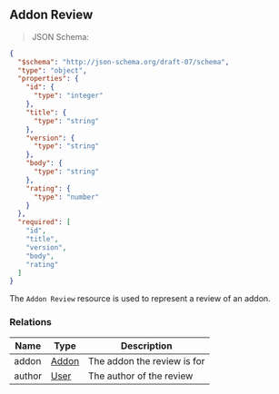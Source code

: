 ## Addon Review

> JSON Schema:

```json
{
  "$schema": "http://json-schema.org/draft-07/schema",
  "type": "object",
  "properties": {
    "id": {
      "type": "integer"
    },
    "title": {
      "type": "string"
    },
    "version": {
      "type": "string"
    },
    "body": {
      "type": "string"
    },
    "rating": {
      "type": "number"
    }
  },
  "required": [
    "id",
    "title",
    "version",
    "body",
    "rating"
  ]
}
```

The `Addon Review` resource is used to represent a review of an addon.

### Relations
Name | Type | Description
---- | ---- | -----------
addon  | [Addon](#resource-types-addon) | The addon the review is for
author | [User](#resource-types-user)   | The author of the review
